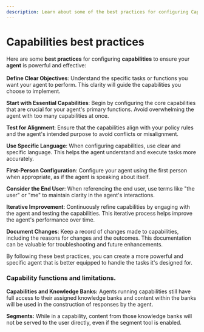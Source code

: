 ```yaml
---
description: Learn about some of the best practices for configuring Capabilities.
---
```


# Capabilities best practices

Here are some **best practices** for configuring **capabilities** to ensure your **agent** is powerful and effective:\
\
**Define Clear Objectives**: Understand the specific tasks or functions you want your agent to perform. This clarity will guide the capabilities you choose to implement.

**Start with Essential Capabilities**: Begin by configuring the core capabilities that are crucial for your agent's primary functions. Avoid overwhelming the agent with too many capabilities at once.

**Test for Alignment**: Ensure that the capabilities align with your policy rules and the agent's intended purpose to avoid conflicts or misalignment.

**Use Specific Language**: When configuring capabilities, use clear and specific language. This helps the agent understand and execute tasks more accurately.

**First-Person Configuration**: Configure your agent using the first person when appropriate, as if the agent is speaking about itself.

**Consider the End User**: When referencing the end user, use terms like "the user" or "me" to maintain clarity in the agent's interactions.

**Iterative Improvement**: Continuously refine capabilities by engaging with the agent and testing the capabilities. This iterative process helps improve the agent's performance over time.

**Document Changes**: Keep a record of changes made to capabilities, including the reasons for changes and the outcomes. This documentation can be valuable for troubleshooting and future enhancements.

By following these best practices, you can create a more powerful and specific agent that is better equipped to handle the tasks it's designed for.&#x20;

### Capability functions and limitations.

**Capabilities and Knowledge Banks:** Agents running capabilities still have full access to their assigned knowledge banks and content within the banks will be used in the construction of responses by the agent.&#x20;

**Segments:** While in a capability, content from those knowledge banks will not be served to the user directly, even if the segment tool is enabled.

